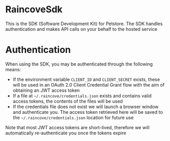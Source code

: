 # RaincoveSdk

This is the SDK (Software Development Kit) for Petstore. The SDK handles authentication and makes API calls on your behalf to the hosted service

# Authentication

When using the SDK, you may be authenticated through the following means:

 - If the environment variable `CLIENT_ID` and `CLIENT_SECRET` exists, these will be used in an OAuth 2.0 Client Credential Grant flow with the aim of obtaining an JWT access token
 - If a file at `~/.raincove/credentials.json` exists and contains valid access tokens, the contents of the files will be used
 - If the credentials file does not exist we will launch a browser window and authenticate you. The access token retrieved here will be saved to the `~/.raincove/credentials.json` location for future use
 
Note that most JWT access tokens are short-lived, therefore we will automatically re-authenticate you once the tokens expire 